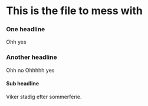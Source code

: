 This is the file to mess with
=============================


### One headline

Ohh yes


### Another headline

Ohh no
Ohhhhh yes

#### Sub headline

Viker stadig efter sommerferie.
